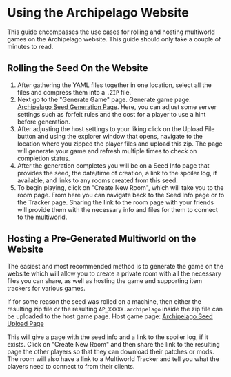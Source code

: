 # Using the Archipelago Website

This guide encompasses the use cases for rolling and hosting multiworld games on the Archipelago website. This guide
should only take a couple of minutes to read.

## Rolling the Seed On the Website

1. After gathering the YAML files together in one location, select all the files and compress them into a `.ZIP` file.
2. Next go to the "Generate Game" page. Generate game
   page: [Archipelago Seed Generation Page](https://archipelago.gg/generate). Here, you can adjust some server settings
   such as forfeit rules and the cost for a player to use a hint before generation.
3. After adjusting the host settings to your liking click on the Upload File button and using the explorer window that
   opens, navigate to the location where you zipped the player files and upload this zip. The page will generate your
   game and refresh multiple times to check on completion status.
4. After the generation completes you will be on a Seed Info page that provides the seed, the date/time of creation, a
   link to the spoiler log, if available, and links to any rooms created from this seed.
5. To begin playing, click on "Create New Room", which will take you to the room page. From here you can navigate back
   to the Seed Info page or to the Tracker page. Sharing the link to the room page with your friends will provide them
   with the necessary info and files for them to connect to the multiworld.

## Hosting a Pre-Generated Multiworld on the Website

The easiest and most recommended method is to generate the game on the website which will allow you to create a private
room with all the necessary files you can share, as well as hosting the game and supporting item trackers for various
games.

If for some reason the seed was rolled on a machine, then either the resulting zip file or the
resulting `AP_XXXXX.archipelago` inside the zip file can be uploaded to the host game page. Host game
page: [Archipelago Seed Upload Page](https://archipelago.gg/uploads)

This will give a page with the seed info and a link to the spoiler log, if it exists. Click on "Create New Room" and
then share the link to the resulting page the other players so that they can download their patches or mods. The room
will also have a link to a Multiworld Tracker and tell you what the players need to connect to from their clients.